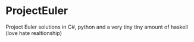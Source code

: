 # ProjectEuler
Project Euler solutions in C#, python and a very tiny tiny amount of haskell (love hate realtionship)
